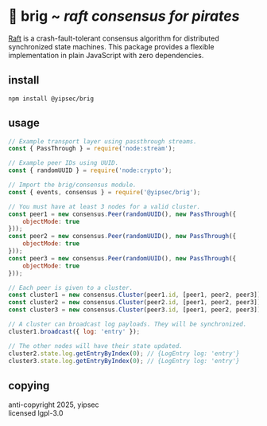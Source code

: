 # 🦜 brig ~ *raft consensus for pirates*

[Raft](https://raft.github.io/raft.pdf) is a crash-fault-tolerant consensus 
algorithm for distributed synchronized state machines. This package provides 
a flexible implementation in plain JavaScript with zero dependencies.

## install

```
npm install @yipsec/brig
```

## usage

```js
// Example transport layer using passthrough streams.
const { PassThrough } = require('node:stream');

// Example peer IDs using UUID.
const { randomUUID } = require('node:crypto');

// Import the brig/consensus module.
const { events, consensus } = require('@yipsec/brig');

// You must have at least 3 nodes for a valid cluster.
const peer1 = new consensus.Peer(randomUUID(), new PassThrough({
    objectMode: true
}));
const peer2 = new consensus.Peer(randomUUID(), new PassThrough({
    objectMode: true
}));
const peer3 = new consensus.Peer(randomUUID(), new PassThrough({
    objectMode: true
}));

// Each peer is given to a cluster.
const cluster1 = new consensus.Cluster(peer1.id, [peer1, peer2, peer3]); 
const cluster2 = new consensus.Cluster(peer2.id, [peer1, peer2, peer3]); 
const cluster3 = new consensus.Cluster(peer3.id, [peer1, peer2, peer3]); 

// A cluster can broadcast log payloads. They will be synchronized.
cluster1.broadcast({ log: 'entry' });

// The other nodes will have their state updated.
cluster2.state.log.getEntryByIndex(0); // {LogEntry log: 'entry'}
cluster3.state.log.getEntryByIndex(0); // {LogEntry log: 'entry'}
```

## copying

anti-copyright 2025, yipsec  
licensed lgpl-3.0
